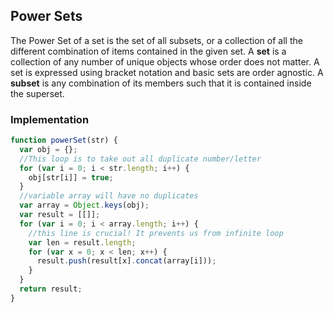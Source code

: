 ## Power Sets

The Power Set of a set is the set of all subsets, or a collection of all
the different combination of items contained in the given set. A **set**
is a collection of any number of unique objects whose order does not
matter. A set is expressed using bracket notation and basic sets are
order agnostic. A **subset** is any combination of its members such that
it is contained inside the superset.

### Implementation

```javascript
function powerSet(str) {
  var obj = {};
  //This loop is to take out all duplicate number/letter
  for (var i = 0; i < str.length; i++) {
    obj[str[i]] = true;
  }
  //variable array will have no duplicates
  var array = Object.keys(obj);
  var result = [[]];
  for (var i = 0; i < array.length; i++) {
    //this line is crucial! It prevents us from infinite loop
    var len = result.length;
    for (var x = 0; x < len; x++) {
      result.push(result[x].concat(array[i]));
    }
  }
  return result;
}
```